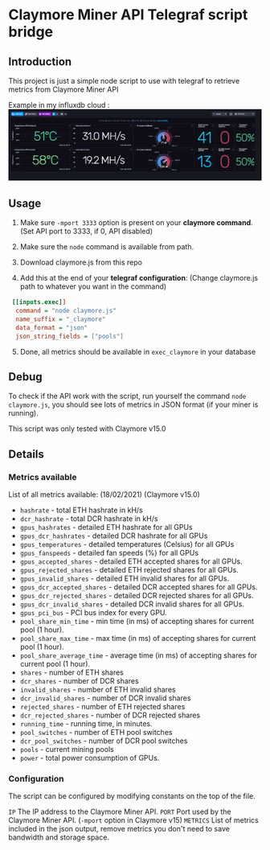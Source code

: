 # Claymore Miner API Telegraf script bridge

## Introduction

This project is just a simple node script to use with telegraf to retrieve metrics from Claymore Miner API

Example in my influxdb cloud :
![screen](/screen.png)


## Usage

1. Make sure `-mport 3333` option is present on your **claymore command**. (Set API port to 3333, if 0, API disabled)

2. Make sure the `node` command is available from path.

3. Download claymore.js from this repo

4. Add this at the end of your **telegraf configuration**: (Change claymore.js path to whatever you want in the command)
```ini
 [[inputs.exec]]
  command = "node claymore.js"
  name_suffix = "_claymore"
  data_format = "json"
  json_string_fields = ["pools"]
 ```
5. Done, all metrics should be available in `exec_claymore` in your database
## Debug

To check if the API work with the script, run yourself the command `node claymore.js`, you should see lots of metrics in JSON format (if your miner is running).

This script was only tested with Claymore v15.0

## Details

### Metrics available
List of all metrics available: (18/02/2021) (Claymore v15.0)
- `hashrate` - total ETH hashrate in kH/s
- `dcr_hashrate` - total DCR hashrate in kH/s
- `gpus_hashrates` - detailed ETH hashrate for all GPUs
- `gpus_dcr_hashrates` - detailed DCR hashrate for all GPUs
- `gpus_temperatures` - detailed temperatures (Celsius) for all GPUs
- `gpus_fanspeeds` - detailed fan speeds (%) for all GPUs
- `gpus_accepted_shares` - detailed ETH accepted shares for all GPUs.
- `gpus_rejected_shares` - detailed ETH rejected shares for all GPUs.
- `gpus_invalid_shares` - detailed ETH invalid shares for all GPUs.
- `gpus_dcr_accepted_shares` - detailed DCR accepted shares for all GPUs.
- `gpus_dcr_rejected_shares` - detailed DCR rejected shares for all GPUs.
- `gpus_dcr_invalid_shares` - detailed DCR invalid shares for all GPUs.
- `gpus_pci_bus` - PCI bus index for every GPU.
- `pool_share_min_time` - min time (in ms) of accepting shares for current pool (1 hour).
- `pool_share_max_time` - max time (in ms) of accepting shares for current pool (1 hour).
- `pool_share_average_time` - average time (in ms) of accepting shares for current pool (1 hour).
- `shares` - number of ETH shares
- `dcr_shares` - number of DCR shares
- `invalid_shares` - number of ETH invalid shares
- `dcr_invalid_shares` - number of DCR invalid shares
- `rejected_shares` - number of ETH rejected shares
- `dcr_rejected_shares` - number of DCR rejected shares
- `running_time` - running time, in minutes.
- `pool_switches` - number of ETH pool switches
- `dcr_pool_switches` - number of DCR pool switches
- `pools` - current mining pools
- `power` - total power consumption of GPUs.

### Configuration

The script can be configured by modifying constants on the top of the file.

`IP` The IP address to the Claymore Miner API.
`PORT` Port used by the Claymore Miner API. (`-mport` option in Claymore v15)
`METRICS` List of metrics included in the json output, remove metrics you don't need to save bandwidth and storage space.
